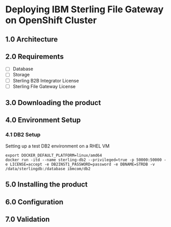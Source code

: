 # Deploying IBM Sterling File Gateway on OpenShift Cluster


## 1.0 Architecture

## 2.0 Requirements
* [ ] Database
* [ ] Storage
* [ ] Sterling B2B Integrator License
* [ ] Sterling File Gateway License

## 3.0 Downloading the product

## 4.0 Environment Setup

### 4.1 DB2 Setup
Setting up a test DB2 environment on a RHEL VM
```
export DOCKER_DEFAULT_PLATFORM=linux/amd64
docker run -itd --name sterling-db2 --privileged=true -p 50000:50000 -e LICENSE=accept -e DB2INST1_PASSWORD=password -e DBNAME=STRDB -v /data/sterlingdb:/database ibmcom/db2
```



## 5.0 Installing the product

## 6.0 Configuration

## 7.0 Validation

